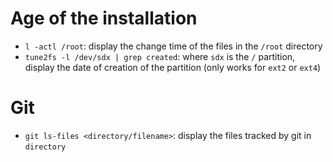 # Age of the installation

* `l -actl /root`: display the change time of the files in the `/root` directory
* `tune2fs -l /dev/sdx | grep created`: where `sdx` is the `/` partition, display the date of creation of the partition (only works for `ext2` or `ext4`)

# Git

* `git ls-files <directory/filename>`: display the files tracked by git in `directory`
